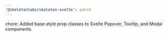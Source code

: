 ```yaml
---
'@skeletonlabs/skeleton-svelte': patch
---
```


chore: Added base style prop classes to Svelte Popover, Tooltip, and Modal components
